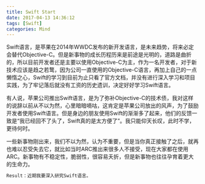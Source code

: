 ```yaml
---
title: Swift Start
date: 2017-04-13 14:36:12
tags: [Swift]
categories: Mind
---
```

Swift语言，是苹果在2014年WWDC发布的新开发语言，是未来趋势，将来必定会替代Objective-C。但是新事物的成长历程历来是前途是光明的，道路是曲折的，所以目前开发者还是主要以使用Objective-C为主，作为一名开发者，对于新技术应该是趋之若鹜，因为公司一直使用的Objective-C语言，再加上自己的一点懒惰之心，Swift的学习到目前为止只看了官方文档，并没有进行深入学习和项目实践，为了牢记落后就没有工资的历史遗训，决定好好学习Swift语言。

有人说，苹果公司推出Swift语言，是为了弥补Objective-C的技术债，我对这样的说辞以前从不以为然，心里暗暗嘀咕，这肯定是苹果公司放出的风声，为了鼓励开发者使用Swift语言。但是身边的朋友使用Swift的渐渐多了起来，他们的反馈一致是“我已经回不了头了，Swift真的是太方便了”。我只能仰天长叹，此时不学，更待何时。

一些新事物刚出来，我们不以为然，认为不重要，但是当你真正接触了之后，就再也难以忍受失去它，就比如当时ARC推出来很多人不接受，现在大家都在使用ARC。新事物有不稳定性，脆弱性，很容易夭折，但是新事物也往往孕育着更大的生命力。
``` bash
Result：近期我要深入研究Swift语言。
```
